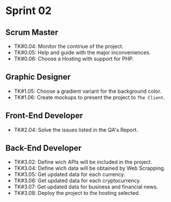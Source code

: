 # Sprint 02

## Scrum Master

- TK#0.04: Monitor the continue of the project.
- TK#0.05: Help and guide with the major inconveniences.
- TK#0.06: Choose a Hosting with support for PHP.

## Graphic Designer

- TK#1.05: Choose a gradient variant for the background color.
- TK#1.06: Create mockups to present the project to `The Client`.

## Front-End Developer

- TK#2.04: Solve the issues listed in the QA's Report.

## Back-End Developer

- TK#3.02: Define wich APIs will be included in the project.
- TK#3.04: Define wich data will be obtained by Web Scrapping.
- TK#3.05: Get updated data for each currency.
- TK#3.06: Get updated data for each cryptocurrency.
- TK#3.07: Get updated data for business and financial news.
- TK#3.08: Deploy the project to the hosting selected.

